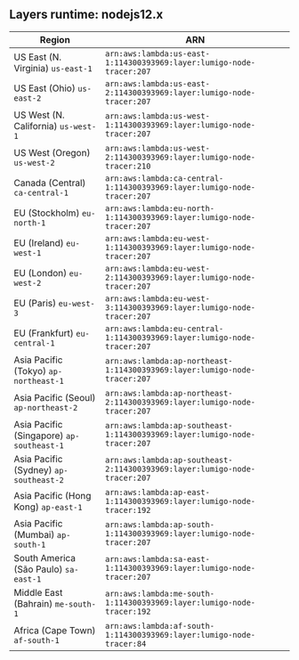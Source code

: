 Layers runtime: nodejs12.x
----
| Region | ARN |
| --- | --- |
|US East (N. Virginia)  `us-east-1`|`arn:aws:lambda:us-east-1:114300393969:layer:lumigo-node-tracer:207`|
|US East (Ohio)  `us-east-2`|`arn:aws:lambda:us-east-2:114300393969:layer:lumigo-node-tracer:207`|
|US West (N. California)  `us-west-1`|`arn:aws:lambda:us-west-1:114300393969:layer:lumigo-node-tracer:207`|
|US West (Oregon)  `us-west-2`|`arn:aws:lambda:us-west-2:114300393969:layer:lumigo-node-tracer:210`|
|Canada (Central)  `ca-central-1`|`arn:aws:lambda:ca-central-1:114300393969:layer:lumigo-node-tracer:207`|
|EU (Stockholm)  `eu-north-1`|`arn:aws:lambda:eu-north-1:114300393969:layer:lumigo-node-tracer:207`|
|EU (Ireland)  `eu-west-1`|`arn:aws:lambda:eu-west-1:114300393969:layer:lumigo-node-tracer:207`|
|EU (London)  `eu-west-2`|`arn:aws:lambda:eu-west-2:114300393969:layer:lumigo-node-tracer:207`|
|EU (Paris)  `eu-west-3`|`arn:aws:lambda:eu-west-3:114300393969:layer:lumigo-node-tracer:207`|
|EU (Frankfurt)  `eu-central-1`|`arn:aws:lambda:eu-central-1:114300393969:layer:lumigo-node-tracer:207`|
|Asia Pacific (Tokyo)  `ap-northeast-1`|`arn:aws:lambda:ap-northeast-1:114300393969:layer:lumigo-node-tracer:207`|
|Asia Pacific (Seoul)  `ap-northeast-2`|`arn:aws:lambda:ap-northeast-2:114300393969:layer:lumigo-node-tracer:207`|
|Asia Pacific (Singapore)  `ap-southeast-1`|`arn:aws:lambda:ap-southeast-1:114300393969:layer:lumigo-node-tracer:207`|
|Asia Pacific (Sydney)  `ap-southeast-2`|`arn:aws:lambda:ap-southeast-2:114300393969:layer:lumigo-node-tracer:207`|
|Asia Pacific (Hong Kong)  `ap-east-1`|`arn:aws:lambda:ap-east-1:114300393969:layer:lumigo-node-tracer:192`|
|Asia Pacific (Mumbai)  `ap-south-1`|`arn:aws:lambda:ap-south-1:114300393969:layer:lumigo-node-tracer:207`|
|South America (São Paulo)  `sa-east-1`|`arn:aws:lambda:sa-east-1:114300393969:layer:lumigo-node-tracer:207`|
|Middle East (Bahrain)  `me-south-1`|`arn:aws:lambda:me-south-1:114300393969:layer:lumigo-node-tracer:192`|
|Africa (Cape Town)  `af-south-1`|`arn:aws:lambda:af-south-1:114300393969:layer:lumigo-node-tracer:84`|
